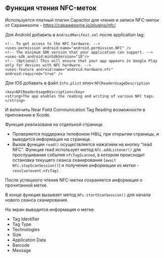 ## Функция чтения NFC-меток

Используется платный плагин Capacitor для чтения и записи NFC-меток от Capawesome - https://capawesome.io/plugins/nfc/ 

Для Android добавить в `AndroidManifest.xml` после application tag:
```
<!-- To get access to the NFC hardware. -->
<uses-permission android:name="android.permission.NFC" />
<!-- The minimum SDK version that your application can support. -->
<uses-sdk android:minSdkVersion="10"/>
<!-- (Optional) This will ensure that your app appears in Google Play only for devices with NFC hardware. -->
<uses-feature android:name="android.hardware.nfc" android:required="true" />
```


Для IOS добавить в файл `Info.plist` ключ `NFCReaderUsageDescription`

```
<key>NFCReaderUsageDescription</key>
<string>The app enables the reading and writing of various NFC tags.</string>
```

И включить Near Field Communication Tag Reading возможности в приложении в Xcode.

Функция реализована на отдельной странице. 
* Проверяется поддержка телефоном НФЦ, при открытии страницы, и выводится информация на странице.
* Вызов функции `read()` осуществляется нажатием на кнопку “read NFC”. Функция read использует метод `Nfc.addListener()` для прослушивания события `nfcTagScanned`, в котором происходит остановка текущего сеанса сканирования (`await Nfc.stopScanSession()`) и получение информации из метки - `resolve(event.nfcTag)`. 

После успешного чтения NFC-метки сохраняется информация о прочитанной метке. 

В конце функция вызывает метод `Nfc.startScanSession()` для начала нового сеанса сканирования. 

На экран выводится информация о метке:
* Tag Identifier
* Tag Type
* Technologies
* Size
* Application Data
* Barcode
* Message

